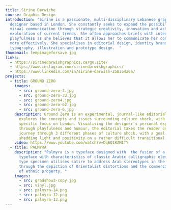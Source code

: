 ```yaml
---
title: Sirine Darwiche
course: Graphic Design
introduction: "Sirine is a passionate, multi-disciplinary Lebanese graphic
  designer based in London. She constantly seeks to expand the possibilities of
  visual communication through strategic creativity, innovation and active
  exploration of current trends. She often approaches briefs with intended
  playfulness as she believes that it allows her to communicate her concepts
  more effectively. She specialises in editorial design, identity branding,
  typography, illustration and prototype design.  "
thumbnail: tempimageforsave.jpg
links:
  - https://sirinedarwishgraphics.cargo.site/
  - https://www.instagram.com/sirinedarwishgraphics/
  - https://www.linkedin.com/in/sirine-darwish-25836420a/
projects:
  - title: GROUND ZERO
    images:
      - src: ground-zero-3.jpg
      - src: ground-zero-33.jpg
      - src: ground-zero4.jpg
      - src: ground-zero-62.jpg
      - src: ground-zero-6.jpg
    description: Ground Zero is an experimental, journal-like editorial that
      explores the concepts and issues surrounding culture shock, with a
      specific focus on London. Visualising the designer's personal experience
      through playfulness and humour, the editorial takes the reader on a
      journey through 3 different phases of culture shock, with a goal of
      shedding light and positivity on a rather difficult transitional process.
    video: https://www.youtube.com/watch?v=DqEQ1RZMITY
  - title: PALMYRA
    description: "Palmyra is a typeface designed with  the fusion of a modern Latin
      typeface with characteristics of classic Arabic calligraphic elements. The
      type specimen utilises satire to address Arab stereotypes in the West
      through the depiction of Orientalist distortions and the commercialisation
      of ethnic property. "
    images:
      - src: gradshow3-copy.jpg
      - src: vinyl.jpg
      - src: palmyra-14.png
      - src: palmyra-12.png
      - src: palmyra-13.png
---
```

